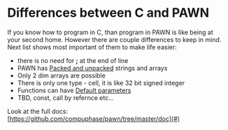 # Differences between C and PAWN

If you know how to program in C, than program in PAWN is like being at your second home. However there are couple differences to keep in mind. Next list shows most important of them to make life easier:

* there is no need for **;** at the end of line
* PAWN has [Packed and unpacked](/pawn-specialties/packed-and-unpacked-strings.md) strings and arrays
* Only 2 dim arrays are possible
* There is only one type - cell, it is like 32 bit signed integer
* Functions can have [Default parameters](/pawn-specialties/default-parameters.md)
* TBD, const, call by refernce etc...

Look at the full docs: [https://github.com/compuphase/pawn/tree/master/doc](#)

